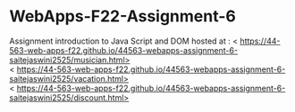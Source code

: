 # WebApps-F22-Assignment-6
Assignment introduction to Java Script and DOM
hosted at : < https://44-563-web-apps-f22.github.io/44563-webapps-assignment-6-saitejaswini2525/musician.html><br>
< https://44-563-web-apps-f22.github.io/44563-webapps-assignment-6-saitejaswini2525/vacation.html><br>
< https://44-563-web-apps-f22.github.io/44563-webapps-assignment-6-saitejaswini2525/discount.html>

